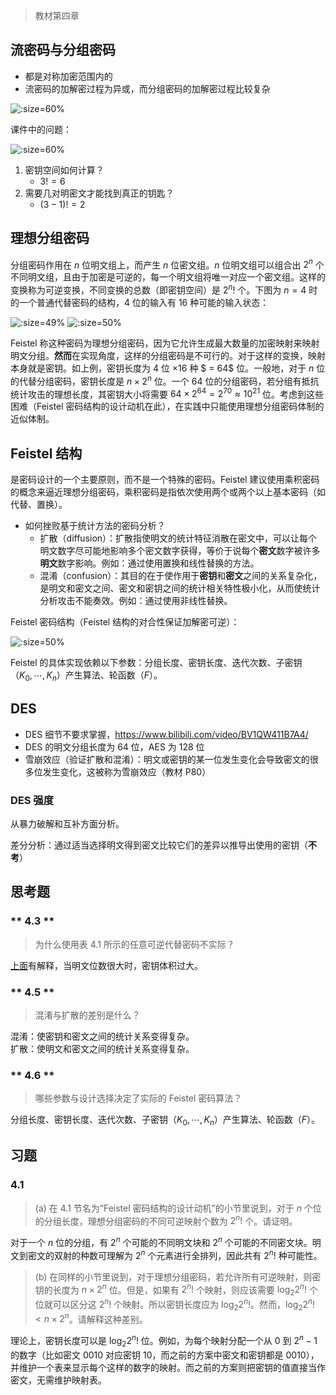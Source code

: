 > 教材第四章

## 流密码与分组密码

- 都是对称加密范围内的
- 流密码的加解密过程为异或，而分组密码的加解密过程比较复杂

![](_images/summary-des-1.png ':size=60%')

课件中的问题：

![](_images/summary-des-2.png ':size=60%')

1. 密钥空间如何计算？
   - $3! = 6$
2. 需要几对明密文才能找到真正的钥匙？
   - $(3 - 1)! = 2$

## 理想分组密码

分组密码作用在 $n$ 位明文组上，而产生 $n$ 位密文组。$n$ 位明文组可以组合出 $2^n$ 个不同明文组，且由于加密是可逆的，每一个明文组将唯一对应一个密文组。这样的变换称为可逆变换，不同变换的总数（即密钥空间）是 $2^n!$ 个。下图为 $n=4$ 时的一个普通代替密码的结构，$4$ 位的输入有 $16$ 种可能的输入状态：

![](_images/summary-des-3.png ':size=49%')
![](_images/summary-des-4.png ':size=50%')

Feistel 称这种密码为理想分组密码，因为它允许生成最大数量的加密映射来映射明文分组。**然而**在实现角度，这样的分组密码是不可行的。对于这样的变换，映射本身就是密钥。如上例，密钥长度为 $4$ 位 $\times 16$ 种 $ = 64$ 位。一般地，对于 $n$ 位的代替分组密码，密钥长度是 $n \times 2^n$ 位。一个 $64$ 位的分组密码，若分组有抵抗统计攻击的理想长度，其密钥大小将需要 $64 \times 2^{64} = 2^{70} ≈ 10^{21}$ 位。考虑到这些困难（Feistel 密码结构的设计动机在此），在实践中只能使用理想分组密码体制的近似体制。


## Feistel 结构

是密码设计的一个主要原则，而不是一个特殊的密码。Feistel 建议使用乘积密码的概念来逼近理想分组密码，乘积密码是指依次使用两个或两个以上基本密码（如代替、置换）。

- 如何挫败基于统计方法的密码分析？
  - 扩散（diffusion）：扩散指使明文的统计特征消散在密文中，可以让每个明文数字尽可能地影响多个密文数字获得，等价于说每个**密文**数字被许多**明文**数字影响。例如：通过使用置换和线性替换的方法。
  - 混淆（confusion）：其目的在于使作用于**密钥**和**密文**之间的关系复杂化，是明文和密文之间、密文和密钥之间的统计相关特性极小化，从而使统计分析攻击不能奏效。例如：通过使用非线性替换。

Feistel 密码结构（Feistel 结构的对合性保证加解密可逆）：

![](_images/summary-des-5.svg ':size=50%')

Feistel 的具体实现依赖以下参数：分组长度、密钥长度、迭代次数、子密钥（$K_0, \cdots, K_n$）产生算法、轮函数（$F$）。

## DES

- DES 细节不要求掌握，https://www.bilibili.com/video/BV1QW411B7A4/
- DES 的明文分组长度为 64 位，AES 为 128 位
- 雪崩效应（验证扩散和混淆）：明文或密钥的某一位发生变化会导致密文的很多位发生变化，这被称为雪崩效应（教材 P80）

### DES 强度

从暴力破解和互补方面分析。

差分分析：通过适当选择明文得到密文比较它们的差异以推导出使用的密钥（**不考**）

## 思考题

<!-- tabs:start -->

### ** 4.3 **

> 为什么使用表 4.1 所示的任意可逆代替密码不实际？

[上面](course/cryptography/summary-des?id=理想分组密码)有解释，当明文位数很大时，密钥体积过大。

### ** 4.5 **

> 混淆与扩散的差别是什么？

混淆：使密钥和密文之间的统计关系变得复杂。  
扩散：使明文和密文之间的统计关系变得复杂。


### ** 4.6 **

> 哪些参数与设计选择决定了实际的 Feistel 密码算法？

分组长度、密钥长度、迭代次数、子密钥（$K_0, \cdots, K_n$）产生算法、轮函数（$F$）。

<!-- tabs:end -->

## 习题

### 4.1

> (a) 在 4.1 节名为“Feistel 密码结构的设计动机”的小节里说到，对于 $n$ 个位的分组长度，理想分组密码的不同可逆映射个数为 $2^n!$ 个。请证明。

对于一个 $n$ 位的分组，有 $2^n$ 个可能的不同明文块和 $2^n$ 个可能的不同密文块。明文到密文的双射的种数可理解为 $2^n$ 个元素进行全排列，因此共有 $2^n!$ 种可能性。

> (b) 在同样的小节里说到，对于理想分组密码，若允许所有可逆映射，则密钥的长度为 $n \times 2^{n}$ 位。但是，如果有 $2^n!$ 个映射，则应该需要 $\log_{2}2^{n}!$ 个位就可以区分这 $2^{n}!$ 个映射。所以密钥长度应为 $\log _{2} 2^{n}!$。然而，$\log_{2}2^{n}! < n \times 2^{n}$。请解释这种差别。

理论上，密钥长度可以是 $\log_{2}2^{n}!$ 位。例如，为每个映射分配一个从 $0$ 到 $2^n-1$ 的数字（比如密文 $0010$ 对应密钥 $10$，而之前的方案中密文和密钥都是 $0010$），并维护一个表来显示每个这样的数字的映射。而之前的方案则把密钥的值直接当作密文，无需维护映射表。